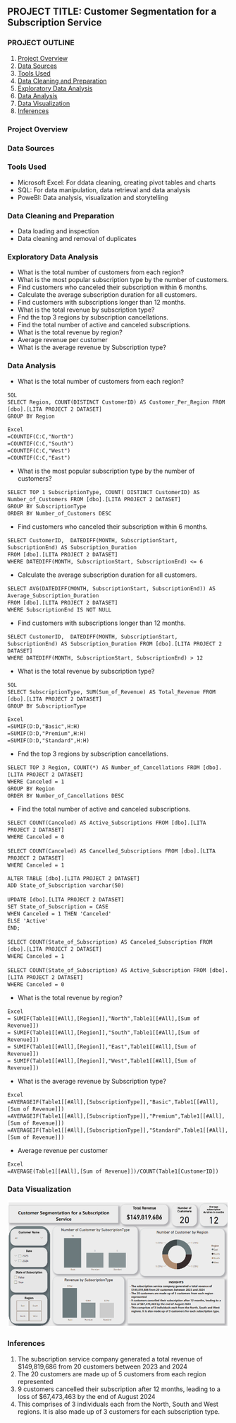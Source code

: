 ## PROJECT TITLE: Customer Segmentation for a Subscription Service

### PROJECT OUTLINE
1. [Project Overview](#project-overview)
2. [Data Sources](#data-sources)
3. [Tools Used](#tools-used)
4. [Data Cleaning and Preparation](#data-cleaning-and-preparation)
5. [Exploratory Data Analysis](#exploratory-data-analysis)
6. [Data Analysis](#data-analysis)
7. [Data Visualization](#data-visualization)
8. [Inferences](#inferences)

### Project Overview

### Data Sources

### Tools Used
- Microsoft Excel: For ddata cleaning, creating pivot tables and charts
- SQL: For data manipulation, data retrieval and data analysis
- PoweBI:  Data analysis, visualization and storytelling

### Data Cleaning and Preparation
- Data loading and inspection
- Data cleaning amd removal of duplicates


### Exploratory Data Analysis
- What is the total number of customers from each region?
- What is the most popular subscription type by the number of customers.
- Find customers who canceled their subscription within 6 months.
- Calculate the average subscription duration for all customers.
- Find customers with subscriptions longer than 12 months.
- What is the total revenue by subscription type?
- Fnd the top 3 regions by subscription cancellations.
- Find the total number of active and canceled subscriptions.
- What is the total revenue by region?
- Average revenue per customer
- What is the average revenue by Subscription type?

 ### Data Analysis
- What is the total number of customers from each region?

```
SQL
SELECT Region, COUNT(DISTINCT CustomerID) AS Customer_Per_Region FROM [dbo].[LITA PROJECT 2 DATASET]
GROUP BY Region
```

```
Excel
=COUNTIF(C:C,"North")
=COUNTIF(C:C,"South")
=COUNTIF(C:C,"West")
=COUNTIF(C:C,"East")
```

- What is the most popular subscription type by the number of customers?
```
SELECT TOP 1 SubscriptionType, COUNT( DISTINCT CustomerID) AS Number_of_Customers FROM [dbo].[LITA PROJECT 2 DATASET]
GROUP BY SubscriptionType
ORDER BY Number_of_Customers DESC
```

- Find customers who canceled their subscription within 6 months.
```
SELECT CustomerID,  DATEDIFF(MONTH, SubscriptionStart, SubscriptionEnd) AS Subscription_Duration
FROM [dbo].[LITA PROJECT 2 DATASET]
WHERE DATEDIFF(MONTH, SubscriptionStart, SubscriptionEnd) <= 6
```

- Calculate the average subscription duration for all customers.
```
SELECT AVG(DATEDIFF(MONTH, SubscriptionStart, SubscriptionEnd)) AS Average_Subscription_Duration
FROM [dbo].[LITA PROJECT 2 DATASET]
WHERE SubscriptionEnd IS NOT NULL
```

- Find customers with subscriptions longer than 12 months.
```
SELECT CustomerID,  DATEDIFF(MONTH, SubscriptionStart, SubscriptionEnd) AS Subscription_Duration FROM [dbo].[LITA PROJECT 2 DATASET]
WHERE DATEDIFF(MONTH, SubscriptionStart, SubscriptionEnd) > 12
```
 
- What is the total revenue by subscription type?
```
SQL
SELECT SubscriptionType, SUM(Sum_of_Revenue) AS Total_Revenue FROM [dbo].[LITA PROJECT 2 DATASET]
GROUP BY SubscriptionType
```

```
Excel
=SUMIF(D:D,"Basic",H:H)
=SUMIF(D:D,"Premium",H:H)
=SUMIF(D:D,"Standard",H:H)
```
- Fnd the top 3 regions by subscription cancellations.
```
SELECT TOP 3 Region, COUNT(*) AS Number_of_Cancellations FROM [dbo].[LITA PROJECT 2 DATASET]
WHERE Canceled = 1
GROUP BY Region
ORDER BY Number_of_Cancellations DESC
```
-  Find the total number of active and canceled subscriptions.
```
SELECT COUNT(Canceled) AS Active_Subscriptions FROM [dbo].[LITA PROJECT 2 DATASET]
WHERE Canceled = 0 

SELECT COUNT(Canceled) AS Cancelled_Subscriptions FROM [dbo].[LITA PROJECT 2 DATASET]
WHERE Canceled = 1
```

```
ALTER TABLE [dbo].[LITA PROJECT 2 DATASET]
ADD State_of_Subscription varchar(50)

UPDATE [dbo].[LITA PROJECT 2 DATASET]
SET State_of_Subscription = CASE
WHEN Canceled = 1 THEN 'Canceled'
ELSE 'Active'
END;

SELECT COUNT(State_of_Subscription) AS Canceled_Subscription FROM [dbo].[LITA PROJECT 2 DATASET]
WHERE Canceled = 1

SELECT COUNT(State_of_Subscription) AS Active_Subscription FROM [dbo].[LITA PROJECT 2 DATASET]
WHERE Canceled = 0
```

- What is the total revenue by region?
```
Excel
= SUMIF(Table1[[#All],[Region]],"North",Table1[[#All],[Sum of Revenue]])
= SUMIF(Table1[[#All],[Region]],"South",Table1[[#All],[Sum of Revenue]])
= SUMIF(Table1[[#All],[Region]],"East",Table1[[#All],[Sum of Revenue]])
= SUMIF(Table1[[#All],[Region]],"West",Table1[[#All],[Sum of Revenue]])
```

- What is the average revenue by Subscription type?
 ```
Excel
=AVERAGEIF(Table1[[#All],[SubscriptionType]],"Basic",Table1[[#All],[Sum of Revenue]])
=AVERAGEIF(Table1[[#All],[SubscriptionType]],"Premium",Table1[[#All],[Sum of Revenue]])
=AVERAGEIF(Table1[[#All],[SubscriptionType]],"Standard",Table1[[#All],[Sum of Revenue]])
```

- Average revenue per customer
```
Excel
=AVERAGE(Table1[[#All],[Sum of Revenue]])/COUNT(Table1[CustomerID])
```

### Data Visualization
![](Customer_Segmentation_Dashboard.PNG)

### Inferences
1. The subscription service company generated a total revenue of
$149,819,686 from 20 customers between 2023 and 2024
2. The 20 customers are made up of 5 customers from each region
represented
3. 9 customers cancelled their subscription after 12 months, leading to a
loss of $67,473,463 by the end of August 2024
4. This comprises of 3 individuals each from the North, South and West
regions. It is also made up of 3 customers for each subscription type.

